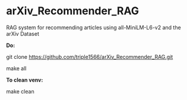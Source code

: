 # arXiv_Recommender_RAG
RAG system for recommending articles using all-MiniLM-L6-v2 and the arXiv Dataset


**Do:**

  git clone https://github.com/triple1566/arXiv_Recommender_RAG.git
  
  make all


**To clean venv:**

  make clean
